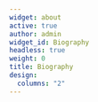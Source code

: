 ```yaml
---
widget: about
active: true
author: admin
widget_id: Biography
headless: true
weight: 0
title: Biography
design:
  columns: "2"
---
```

